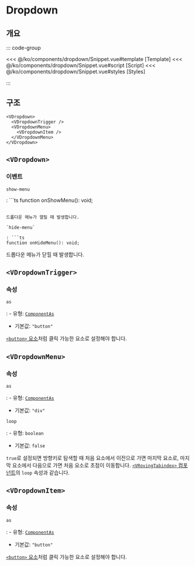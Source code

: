 <script setup lang="ts">
import Snippet from "./Snippet.vue";
</script>

# Dropdown

## 개요

<VComponentPreview>
  <Snippet />
</VComponentPreview>

::: code-group

<<< @/ko/components/dropdown/Snippet.vue#template [Template]
<<< @/ko/components/dropdown/Snippet.vue#script [Script]
<<< @/ko/components/dropdown/Snippet.vue#styles [Styles]

:::

## 구조

```vue-html
<VDropdown>
  <VDropdownTrigger />
  <VDropdownMenu>
    <VDropdownItem />
  </VDropdownMenu>
</VDropdown>
```

## `<VDropdown>`

### 이벤트

`show-menu`

: ```ts
  function onShowMenu(): void;
  ```

  드롭다운 메뉴가 열릴 때 발생합니다.

`hide-menu`

: ```ts
  function onHideMenu(): void;
  ```

  드롭다운 메뉴가 닫힐 때 발생합니다.

## `<VDropdownTrigger>`

### 속성

`as`

: - 유형: [`ComponentAs`](/ko/api/types/component-as/)
  - 기본값: `"button"`

  [`<button>` 요소](https://developer.mozilla.org/ko/docs/Web/HTML/Element/button)처럼 클릭 가능한 요소로 설정해야 합니다.

## `<VDropdownMenu>`

### 속성

`as`

: - 유형: [`ComponentAs`](/ko/api/types/component-as/)
  - 기본값: `"div"`

`loop`

: - 유형: `boolean`
  - 기본값: `false`

  `true`로 설정되면 방향키로 탐색할 때 처음 요소에서 이전으로 가면 마지막 요소로, 마지막 요소에서 다음으로 가면 처음 요소로 초점이 이동합니다. [`<VRovingTabindex>` 컴포넌트](/ko/components/roving-tabindex/)의 `loop` 속성과 같습니다.

## `<VDropdownItem>`

### 속성

`as`

: - 유형: [`ComponentAs`](/ko/api/types/component-as/)
  - 기본값: `"button"`

  [`<button>` 요소](https://developer.mozilla.org/ko/docs/Web/HTML/Element/button)처럼 클릭 가능한 요소로 설정해야 합니다.
